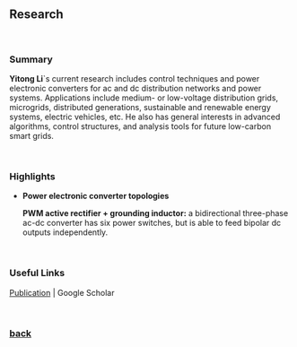 <br />

## Research

<br />

### Summary

**Yitong Li**`s current research includes control techniques and power electronic converters for ac and dc distribution networks and power systems. Applications include medium- or low-voltage distribution grids, microgrids, distributed generations, sustainable and renewable energy systems, electric vehicles, etc. He also has general interests in advanced algorithms, control structures, and analysis tools for future low-carbon smart grids.

<br />

### Highlights

* **Power electronic converter topologies**

    **PWM active rectifier + grounding inductor:** a bidirectional three-phase ac-dc converter has six power switches, but is able to feed bipolar dc outputs independently.

<br />

### Useful Links

[Publication](https://yt-li.github.io/publication) | Google Scholar

<br />

### [back](https://yt-li.github.io/)
